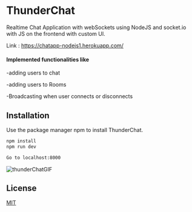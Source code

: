 # ThunderChat

Realtime Chat Application with webSockets using NodeJS and socket.io with JS on the frontend with custom UI.

Link : https://chatapp-nodejs1.herokuapp.com/

#### Implemented functionalities like
-adding users to chat

-adding users to Rooms

-Broadcasting when user connects or disconnects







## Installation

Use the package manager npm to install ThunderChat.

```bash
npm install
npm run dev

Go to localhost:8000
```

![thunderChatGIF](https://user-images.githubusercontent.com/43647635/132275842-82523d21-f0f5-4b05-a764-1a34b2b61d6c.gif)



## License
[MIT](https://choosealicense.com/licenses/mit/)
